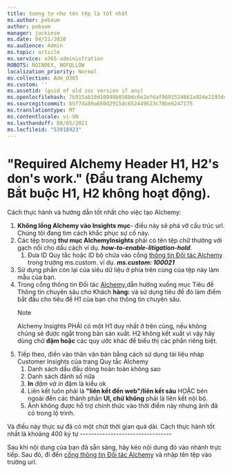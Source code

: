 ```yaml
---
title: tương tự như tên tệp là tốt nhất
ms.author: pebaum
author: pebaum
manager: jackiesm
ms.date: 04/21/2020
ms.audience: Admin
ms.topic: article
ms.service: o365-administration
ROBOTS: NOINDEX, NOFOLLOW
localization_priority: Normal
ms.collection: Adm_O365
ms.custom: ''
ms.assetid: (guid of old soc version if any)
ms.openlocfilehash: 7b915ab18d10948b8588dc6e2ef6af9891524861a924e2193dd73c2c77ffe6da
ms.sourcegitcommit: b5f7da89a650d2915dc652449623c78be6247175
ms.translationtype: MT
ms.contentlocale: vi-VN
ms.lasthandoff: 08/05/2021
ms.locfileid: "53918923"
---
```

# <a name="required-alchemy-header-h1-h2s-dont-work"></a>"Required Alchemy Header H1, H2's don's work." (Đầu trang Alchemy Bắt buộc H1, H2 không hoạt động).
Cách thực hành và hướng dẫn tốt nhất cho việc tạo Alchemy:

1. **Không lồng Alchemy vào Insights mục**- điều này sẽ phá vỡ cấu trúc url. Chúng tôi đang tìm cách khắc phục sự cố này.
1. Các tệp trong **thư mục AlchemyInsights** phải có tên tệp chữ thường với gạch nối cho dấu cách ví dụ. **_how-to-enable-litigation-hold_**.
    1. Đưa ID Quy tắc hoặc ID bộ chứa vào cổng [thông tin Đối tác Alchemy](https://alchemyportal.azurewebsites.net) trong trường ms.custom. ví dụ. ***ms.custom: 100021***
1. Sử dụng phần còn lại của siêu dữ liệu ở phía trên cùng của tệp này làm mẫu của bạn.
1. Trong cổng thông tin Đối tác [Alchemy,](https://alchemyportal.azurewebsites.net)dẫn hướng xuống mục Tiêu đề Thông tin chuyên sâu cho Khách **hàng:** và sử dụng tiêu đề đó làm điểm bắt đầu cho tiêu đề H1 của bạn cho thông tin chuyên sâu. 
    > [!NOTE]
    > Alchemy Insights PHẢI có một H1 duy nhất ở trên cùng, nếu không chúng sẽ được ngắt trong bản sản xuất. H2 không kết xuất vì vậy hãy dùng chữ **đậm hoặc** các quy ước khác để biểu thị các phần riêng biệt.
1. Tiếp theo, điền vào thân văn bản bằng cách sử dụng tài liệu nháp Customer Insights của trang Quy tắc Alchemy
    1. Danh sách dấu đầu dòng hoàn toàn không sao
    1. Danh sách đánh số nữa
    1. **In** *đậm và in* đậm là kiểu ok
    1. Liên kết luôn phải là **"liên kết đến web"/liên kết sâu** HOẶC bên ngoài đến các thành phần **UI, chứ không** phải là liên kết nội bộ.
    1. Ảnh không được hỗ trợ chính thức vào thời điểm này nhưng ảnh đã có trong lộ trình.

Và điều này thực sự đã có một chút thời gian quá dài. Cách thực hành tốt nhất là khoảng 400 ký tự ---------------------------------

Sau khi nội dung của bạn đã sẵn sàng, hãy kéo nội dung đó vào nhánh trực tiếp. Sau đó, đi đến [cổng thông tin Đối tác Alchemy](https://alchemyportal.azurewebsites.net) và nhập tên tệp vào trường url. 